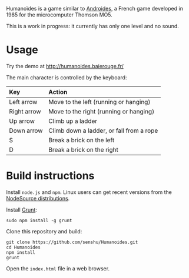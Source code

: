 
Humanoïdes is a game similar to [Androides](https://youtu.be/S4ewY7xWzKY),
a French game developed in 1985 for the microcomputer Thomson MO5.

This is a work in progress: it currently has only one level and no sound.

Usage
=====

Try the demo at http://humanoides.baierouge.fr/

The main character is controlled by the keyboard:

| Key         | Action                                   |
|:------------|:-----------------------------------------|
| Left arrow  | Move to the left (running or hanging)    |
| Right arrow | Move to the right (running or hanging)   |
| Up arrow    | Climb up a ladder                        |
| Down arrow  | Climb down a ladder, or fall from a rope |
| S           | Break a brick on the left                |
| D           | Break a brick on the right               |

Build instructions
==================

Install `node.js` and `npm`. Linux users can get recent versions from
the [NodeSource distributions](https://github.com/nodesource/distributions).

Install [Grunt](https://gruntjs.com/):

```
sudo npm install -g grunt
```

Clone this repository and build:

```
git clone https://github.com/senshu/Humanoides.git
cd Humanoides
npm install
grunt
```

Open the `index.html` file in a web browser.
